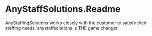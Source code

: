 # AnyStaffSolutions.Readme
AnyStaffingSolutions works closely with the customer to satisfy their staffing needs. anystaffsolutions is THE game changer. 
